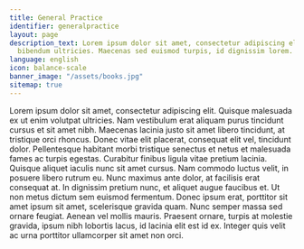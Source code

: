 ```yaml
---
title: General Practice
identifier: generalpractice
layout: page
description_text: Lorem ipsum dolor sit amet, consectetur adipiscing elit. Fusce viverra
  bibendum ultricies. Maecenas sed euismod turpis, id dignissim lorem.
language: english
icon: balance-scale
banner_image: "/assets/books.jpg"
sitemap: true
---
```


Lorem ipsum dolor sit amet, consectetur adipiscing elit. Quisque malesuada ex ut enim volutpat ultricies. Nam vestibulum erat aliquam purus tincidunt cursus et sit amet nibh. Maecenas lacinia justo sit amet libero tincidunt, at tristique orci rhoncus. Donec vitae elit placerat, consequat elit vel, tincidunt dolor. Pellentesque habitant morbi tristique senectus et netus et malesuada fames ac turpis egestas. Curabitur finibus ligula vitae pretium lacinia. Quisque aliquet iaculis nunc sit amet cursus. Nam commodo luctus velit, in posuere libero rutrum eu. Nunc maximus ante dolor, at facilisis erat consequat at. In dignissim pretium nunc, et aliquet augue faucibus et. Ut non metus dictum sem euismod fermentum. Donec ipsum erat, porttitor sit amet ipsum sit amet, scelerisque gravida quam. Nunc semper massa sed ornare feugiat. Aenean vel mollis mauris. Praesent ornare, turpis at molestie gravida, ipsum nibh lobortis lacus, id lacinia elit est id ex. Integer quis velit ac urna porttitor ullamcorper sit amet non orci.